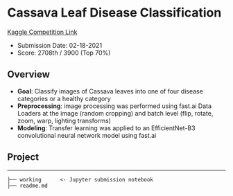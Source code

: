 # Cassava Leaf Disease Classification

[Kaggle Competition Link](https://www.kaggle.com/c/cassava-leaf-disease-classification)  
* Submission Date: 02-18-2021  
* Score: 2708th / 3900 (Top 70%)

## Overview
* **Goal**: Classify images of Cassava leaves into one of four disease categories or a healthy category
* **Preprocessing**: image processing was performed using fast.ai Data Loaders at the image (random cropping) and batch level (flip, rotate, zoom, warp, lighting transforms)
* **Modeling**: Transfer learning was applied to an EfficientNet-B3 convolutional neural network model using fast.ai

## Project
---
```
├── working      <- Jupyter submission notebook
├── readme.md
```

